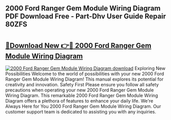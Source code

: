 ## 2000 Ford Ranger Gem Module Wiring Diagram PDF Download Free - Part-Dhv User Guide Repair 80ZFS

# <h2><a href="http://dfjbbqw.blite.top/?on=2000+Ford+Ranger+Gem+Module+Wiring+Diagram">🔗Download New 👉🔴 2000 Ford Ranger Gem Module Wiring Diagram</a></h2>

[![2000 Ford Ranger Gem Module Wiring Diagram download](https://i.imgur.com/lujVjoI.png)](http://dfjbbqw.blite.top/?on=2000+Ford+Ranger+Gem+Module+Wiring+Diagram)
Exploring New Possibilities Welcome to the world of possibilities with your new 2000 Ford Ranger Gem Module Wiring Diagram! This manual explores its potential for creativity and innovation. Safety First Please ensure you follow all safety precautions when operating your new 2000 Ford Ranger Gem Module Wiring Diagram. This remarkable 2000 Ford Ranger Gem Module Wiring Diagram offers a plethora of features to enhance your daily life. We're Always Here for You 2000 Ford Ranger Gem Module Wiring Diagram. Our customer support team is dedicated to assisting you with any inquiries.
